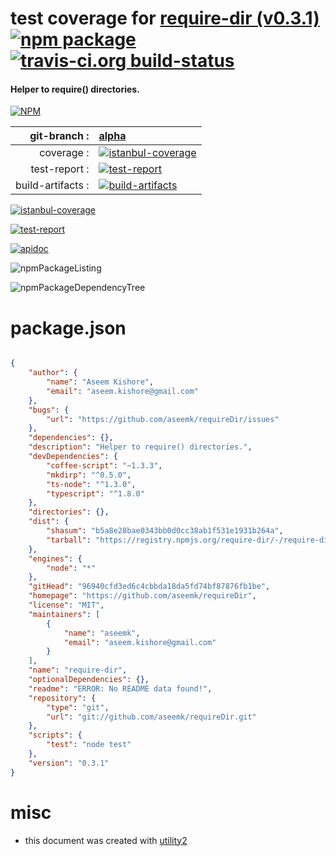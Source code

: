 # test coverage for  [require-dir (v0.3.1)](https://github.com/aseemk/requireDir)  [![npm package](https://img.shields.io/npm/v/npmtest-require-dir.svg?style=flat-square)](https://www.npmjs.org/package/npmtest-require-dir) [![travis-ci.org build-status](https://api.travis-ci.org/npmtest/node-npmtest-require-dir.svg)](https://travis-ci.org/npmtest/node-npmtest-require-dir)
#### Helper to require() directories.

[![NPM](https://nodei.co/npm/require-dir.png?downloads=true)](https://www.npmjs.com/package/require-dir)

| git-branch : | [alpha](https://github.com/npmtest/node-npmtest-require-dir/tree/alpha)|
|--:|:--|
| coverage : | [![istanbul-coverage](https://npmtest.github.io/node-npmtest-require-dir/build/coverage.badge.svg)](https://npmtest.github.io/node-npmtest-require-dir/build/coverage.html/index.html)|
| test-report : | [![test-report](https://npmtest.github.io/node-npmtest-require-dir/build/test-report.badge.svg)](https://npmtest.github.io/node-npmtest-require-dir/build/test-report.html)|
| build-artifacts : | [![build-artifacts](https://npmtest.github.io/node-npmtest-require-dir/glyphicons_144_folder_open.png)](https://github.com/npmtest/node-npmtest-require-dir/tree/gh-pages/build)|

[![istanbul-coverage](https://npmtest.github.io/node-npmtest-require-dir/build/screenCapture.buildCustomOrg.browser.coverage.html.png)](https://npmtest.github.io/node-npmtest-require-dir/build/coverage.html/index.html)

[![test-report](https://npmtest.github.io/node-npmtest-require-dir/build/screenCapture.buildCustomOrg.browser.%252Fhome%252Ftravis%252Fbuild%252Fnpmtest%252Fnode-npmtest-require-dir%252Ftmp%252Fbuild%252Ftest-report.html.png)](https://npmtest.github.io/node-npmtest-require-dir/build/test-report.html)

[![apidoc](https://npmdoc.github.io/node-npmdoc-require-dir/build/screenCapture.buildApidoc.browser.%252Fhome%252Ftravis%252Fbuild%252Fnpmdoc%252Fnode-npmdoc-require-dir%252Ftmp%252Fbuild%252Fapidoc.html.png)](https://npmdoc.github.io/node-npmdoc-require-dir/build/apidoc.html)

![npmPackageListing](https://npmtest.github.io/node-npmtest-require-dir/build/screenCapture.npmPackageListing.svg)

![npmPackageDependencyTree](https://npmtest.github.io/node-npmtest-require-dir/build/screenCapture.npmPackageDependencyTree.svg)



# package.json

```json

{
    "author": {
        "name": "Aseem Kishore",
        "email": "aseem.kishore@gmail.com"
    },
    "bugs": {
        "url": "https://github.com/aseemk/requireDir/issues"
    },
    "dependencies": {},
    "description": "Helper to require() directories.",
    "devDependencies": {
        "coffee-script": "~1.3.3",
        "mkdirp": "^0.5.0",
        "ts-node": "^1.3.0",
        "typescript": "^1.8.0"
    },
    "directories": {},
    "dist": {
        "shasum": "b5a8e28bae0343bb0d0cc38ab1f531e1931b264a",
        "tarball": "https://registry.npmjs.org/require-dir/-/require-dir-0.3.1.tgz"
    },
    "engines": {
        "node": "*"
    },
    "gitHead": "96940cfd3ed6c4cbbda18da5fd74bf87876fb1be",
    "homepage": "https://github.com/aseemk/requireDir",
    "license": "MIT",
    "maintainers": [
        {
            "name": "aseemk",
            "email": "aseem.kishore@gmail.com"
        }
    ],
    "name": "require-dir",
    "optionalDependencies": {},
    "readme": "ERROR: No README data found!",
    "repository": {
        "type": "git",
        "url": "git://github.com/aseemk/requireDir.git"
    },
    "scripts": {
        "test": "node test"
    },
    "version": "0.3.1"
}
```



# misc
- this document was created with [utility2](https://github.com/kaizhu256/node-utility2)
